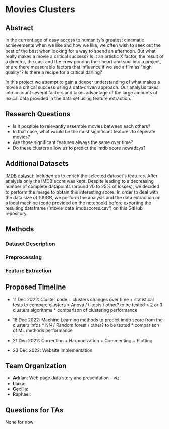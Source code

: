 # Movies Clusters

## Abstract

In the current age of easy access to humanity's greatest cinematic achievements when we like and how we like, we often wish to seek out the best of the best when looking for a way to spend an afternoon. But what really makes a movie a critical success? Is it an artistic X factor, the result of a director, the cast and the crew pouring their heart and soul into a project, or are there measurable factors that influence if we see a film as "high quality"? Is there a recipe for a critical darling?

In this project we attempt to gain a deeper understanding of what makes a movie a critical success using a data-driven approach. Our analysis takes into account several factors and takes advantage of the large amounts of lexical data provided in the data set using feature extraction.

## Research Questions

* Is it possible to relevantly assemble movies between each others?
* In that case, what would be the most significant features to seperate movies? 
* Are those significant features always the same over time? 
* Do these clusters allow us to predict the imdb score nowadays?


## Additional Datasets

[IMDB dataset](https://www.imdb.com/interfaces/): included as to enrich the selected dataset's features. After analysis only the IMDB score was kept. Despite leading to a decreasing number of complete datapoints (around 20 to 25% of losses), we decided to perform the merge to obtain this interesting score. In order to deal with the data size of 100GB, we perform the analysis and the data extraction on a local machine (code provided on the notebook) before exporting the resulting dataframe ('movie_data_imdbscores.csv') on this GitHub repository. 

## Methods

### Dataset Description

### Preprocessing

### Feature Extraction

###


## Proposed Timeline

* 11 Dec 2022: Cluster code + clusters changes over time + statistical tests to compare clusters
       > Anova / t-tests / other? to be tested
               > 2 or 3 clusters algorithms
               * comparison of clustering performance 
               
* 18 Dec 2022: Machine Learning methods to predict imdb score from the clusters infos
               * NN / Random forest / other? to be tested
               * comparison of ML methods performance
          
* 21 Dec 2022: Correction + Harmonization + Commenting + Plotting

* 23 Dec 2022: Website implementation

## Team Organization

* **Ad**rián: Web page data story and presentation - viz.
* **Llu**ka:
* **Ce**cilia:
* **R**aphael:

## Questions for TAs

None for now
